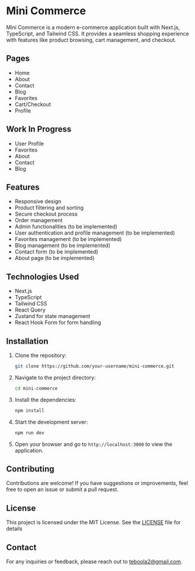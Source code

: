 # Mini Commerce

Mini Commerce is a modern e-commerce application built with Next.js, TypeScript, and Tailwind CSS. It provides a seamless shopping experience with features like product browsing, cart management, and checkout.

## Pages

- Home
- About
- Contact
- Blog
- Favorites
- Cart/Checkout
- Profile

## Work In Progress

- User Profile
- Favorites
- About
- Contact
- Blog

## Features

- Responsive design
- Product filtering and sorting
- Secure checkout process
- Order management
- Admin functionalities (to be implemented)
- User authentication and profile management (to be implemented)
- Favorites management (to be implemented)
- Blog management (to be implemented)
- Contact form (to be implemented)
- About page (to be implemented)

## Technologies Used

- Next.js
- TypeScript
- Tailwind CSS
- React Query
- Zustand for state management
- React Hook Form for form handling

## Installation

1. Clone the repository:
   ```bash
   git clone https://github.com/your-username/mini-commerce.git
   ```
2. Navigate to the project directory:
   ```bash
   cd mini-commerce
   ```
3. Install the dependencies:
   ```bash
   npm install
   ```
4. Start the development server:
   ```bash
   npm run dev
   ```
5. Open your browser and go to `http://localhost:3000` to view the application.

## Contributing

Contributions are welcome! If you have suggestions or improvements, feel free to open an issue or submit a pull request.

## License

This project is licensed under the MIT License. See the [LICENSE](LICENSE) file for details

## Contact

For any inquiries or feedback, please reach out to [teboola2@gmail.com](mailto:teboola2@gmail.com).
